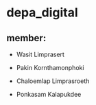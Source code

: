 # depa_digital

## member:
* Wasit Limprasert
* Pakin Kornthamonphoki
* Chaloemlap Limprasroeth

* Ponkasam Kalapukdee